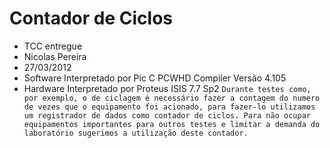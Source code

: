 # Contador de Ciclos
- TCC entregue
- Nicolas Pereira
- 27/03/2012
- Software Interpretado por Pic C PCWHD Compiler Versão 4.105
- Hardware Interpretado por Proteus ISIS 7.7 Sp2
``
Durante testes como, por exemplo, o de ciclagem é necessário fazer a contagem do numero de vezes que o equipamento foi acionado, para fazer-lo utilizamos um registrador de dados como contador de ciclos.
Para não ocupar equipamentos importantes para outros testes e limitar a demanda do laboratório sugerimos a utilização deste contador.
``
